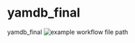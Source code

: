 # yamdb_final
yamdb_final
![example workflow file path](https://github.com/actions/yamdb_final/workflows/app%20workflow/badge.svg)
